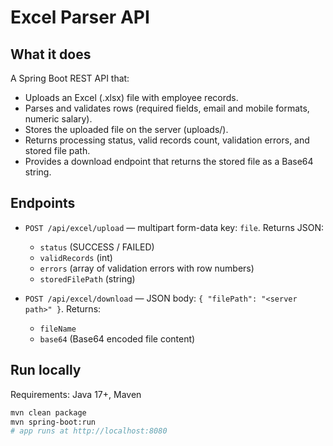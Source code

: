 # Excel Parser API

## What it does
A Spring Boot REST API that:
- Uploads an Excel (.xlsx) file with employee records.
- Parses and validates rows (required fields, email and mobile formats, numeric salary).
- Stores the uploaded file on the server (uploads/).
- Returns processing status, valid records count, validation errors, and stored file path.
- Provides a download endpoint that returns the stored file as a Base64 string.

## Endpoints
- `POST /api/excel/upload` — multipart form-data key: `file`. Returns JSON:
  - `status` (SUCCESS / FAILED)
  - `validRecords` (int)
  - `errors` (array of validation errors with row numbers)
  - `storedFilePath` (string)

- `POST /api/excel/download` — JSON body: `{ "filePath": "<server path>" }`. Returns:
  - `fileName`
  - `base64` (Base64 encoded file content)

## Run locally
Requirements: Java 17+, Maven
```bash
mvn clean package
mvn spring-boot:run
# app runs at http://localhost:8080
